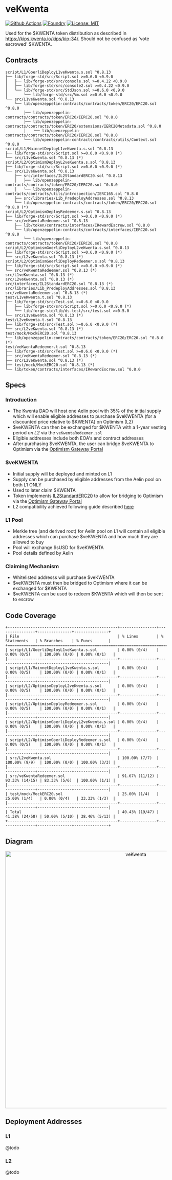 # veKwenta

[![Github Actions][gha-badge]][gha] 
[![Foundry][foundry-badge]][foundry] 
[![License: MIT][license-badge]][license]

[gha]: https://github.com/Kwenta/veKWENTA/actions
[gha-badge]: https://github.com/Kwenta/veKWENTA/actions/workflows/Tests.yml/badge.svg
[foundry]: https://getfoundry.sh/
[foundry-badge]: https://img.shields.io/badge/Built%20with-Foundry-FFDB1C.svg
[license]: https://opensource.org/licenses/MIT
[license-badge]: https://img.shields.io/badge/License-MIT-blue.svg


Used for the $KWENTA token distribution as described in https://kips.kwenta.io/kips/kip-34/. Should not be confused as 'vote escrowed' $KWENTA.

## Contracts

```
script/L1/GoerliDeployL1veKwenta.s.sol ^0.8.13
├── lib/forge-std/src/Script.sol >=0.6.0 <0.9.0
│   ├── lib/forge-std/src/console.sol >=0.4.22 <0.9.0
│   ├── lib/forge-std/src/console2.sol >=0.4.22 <0.9.0
│   └── lib/forge-std/src/StdJson.sol >=0.6.0 <0.9.0
│       └── lib/forge-std/src/Vm.sol >=0.6.0 <0.9.0
└── src/L1veKwenta.sol ^0.8.13
    └── lib/openzeppelin-contracts/contracts/token/ERC20/ERC20.sol ^0.8.0
        ├── lib/openzeppelin-contracts/contracts/token/ERC20/IERC20.sol ^0.8.0
        ├── lib/openzeppelin-contracts/contracts/token/ERC20/extensions/IERC20Metadata.sol ^0.8.0
        │   └── lib/openzeppelin-contracts/contracts/token/ERC20/IERC20.sol ^0.8.0
        └── lib/openzeppelin-contracts/contracts/utils/Context.sol ^0.8.0
script/L1/MainnetDeployL1veKwenta.s.sol ^0.8.13
├── lib/forge-std/src/Script.sol >=0.6.0 <0.9.0 (*)
└── src/L1veKwenta.sol ^0.8.13 (*)
script/L2/OptimismDeployL2veKwenta.s.sol ^0.8.13
├── lib/forge-std/src/Script.sol >=0.6.0 <0.9.0 (*)
└── src/L2veKwenta.sol ^0.8.13
    ├── src/interfaces/IL2StandardERC20.sol ^0.8.13
    │   ├── lib/openzeppelin-contracts/contracts/token/ERC20/IERC20.sol ^0.8.0
    │   └── lib/openzeppelin-contracts/contracts/utils/introspection/IERC165.sol ^0.8.0
    ├── src/libraries/Lib_PredeployAddresses.sol ^0.8.13
    └── lib/openzeppelin-contracts/contracts/token/ERC20/ERC20.sol ^0.8.0 (*)
script/L2/OptimismDeployRedeemer.s.sol ^0.8.13
├── lib/forge-std/src/Script.sol >=0.6.0 <0.9.0 (*)
└── src/veKwentaRedeemer.sol ^0.8.13
    ├── lib/token/contracts/interfaces/IRewardEscrow.sol ^0.8.0
    └── lib/openzeppelin-contracts/contracts/interfaces/IERC20.sol ^0.8.0
        └── lib/openzeppelin-contracts/contracts/token/ERC20/IERC20.sol ^0.8.0
script/L2/OptimismGoerliDeployL2veKwenta.s.sol ^0.8.13
├── lib/forge-std/src/Script.sol >=0.6.0 <0.9.0 (*)
└── src/L2veKwenta.sol ^0.8.13 (*)
script/L2/OptimismGoerliDeployRedeemer.s.sol ^0.8.13
├── lib/forge-std/src/Script.sol >=0.6.0 <0.9.0 (*)
└── src/veKwentaRedeemer.sol ^0.8.13 (*)
src/L1veKwenta.sol ^0.8.13 (*)
src/L2veKwenta.sol ^0.8.13 (*)
src/interfaces/IL2StandardERC20.sol ^0.8.13 (*)
src/libraries/Lib_PredeployAddresses.sol ^0.8.13
src/veKwentaRedeemer.sol ^0.8.13 (*)
test/L1veKwenta.t.sol ^0.8.13
├── lib/forge-std/src/Test.sol >=0.6.0 <0.9.0
│   ├── lib/forge-std/src/Script.sol >=0.6.0 <0.9.0 (*)
│   └── lib/forge-std/lib/ds-test/src/test.sol >=0.5.0
└── src/L1veKwenta.sol ^0.8.13 (*)
test/L2veKwenta.t.sol ^0.8.13
├── lib/forge-std/src/Test.sol >=0.6.0 <0.9.0 (*)
└── src/L2veKwenta.sol ^0.8.13 (*)
test/mock/MockERC20.sol ^0.8.13
└── lib/openzeppelin-contracts/contracts/token/ERC20/ERC20.sol ^0.8.0 (*)
test/veKwentaRedeemer.t.sol ^0.8.13
├── lib/forge-std/src/Test.sol >=0.6.0 <0.9.0 (*)
├── src/veKwentaRedeemer.sol ^0.8.13 (*)
├── src/L2veKwenta.sol ^0.8.13 (*)
├── test/mock/MockERC20.sol ^0.8.13 (*)
└── lib/token/contracts/interfaces/IRewardEscrow.sol ^0.8.0
```

## Specs

### Introduction

-  The Kwenta DAO will host one Aelin pool with 35% of the initial supply which will enable eligible addresses to purchase $veKWENTA (for a discounted price relative to $KWENTA) on Optimism (L2)
-  $veKWENTA can then be exchanged for $KWENTA with a 1-year vesting period _on L2_ via the `veKwentaRedeemer.sol`
-  Eligible addresses include both EOA's and contract addresses
-  After purchasing $veKWENTA, the user can bridge $veKWENTA to Optimism via the [Optimism Gateway Portal](https://gateway.optimism.io/)

### $veKWENTA

-  Initial supply will be deployed and minted on L1
-  Supply can be purchased by eligible addresses from the Aelin pool on both L1 ONLY
-  Used to later claim $KWENTA
-  Token implements [IL2StandardERC20](https://github.com/ethereum-optimism/optimism/blob/develop/packages/contracts/contracts/standards/IL2StandardERC20.sol) to allow for bridging to Optimism via the [Optimism Gateway Portal](https://gateway.optimism.io/)
-  L2 compatibility achieved following guide described [here](https://github.com/ethereum-optimism/optimism-tutorial/tree/main/standard-bridge-standard-token#deploying-a-standard-token)

### L1 Pool

-  Merkle tree (and derived root) for Aelin pool on L1 will contain all eligible addresses which can purchase $veKWENTA and how much they are allowed to buy
-  Pool will exchange $sUSD for $veKWENTA
-  Pool details defined by Aelin

### Claiming Mechanism 

-  Whitelisted addresss will purchase $veKWENTA
-  $veKWENTA must then be bridged to Optimism where it can be exchanged for $KWENTA
-  $veKWENTA can be used to redeem $KWENTA which will then be sent to escrow

## Code Coverage

```
+------------------------------------------------+----------------+----------------+---------------+---------------+
| File                                           | % Lines        | % Statements   | % Branches    | % Funcs       |
+==================================================================================================================+
| script/L1/GoerliDeployL1veKwenta.s.sol         | 0.00% (0/4)    | 0.00% (0/5)    | 100.00% (0/0) | 0.00% (0/1)   |
|------------------------------------------------+----------------+----------------+---------------+---------------|
| script/L1/MainnetDeployL1veKwenta.s.sol        | 0.00% (0/4)    | 0.00% (0/5)    | 100.00% (0/0) | 0.00% (0/1)   |
|------------------------------------------------+----------------+----------------+---------------+---------------|
| script/L2/OptimismDeployL2veKwenta.s.sol       | 0.00% (0/4)    | 0.00% (0/5)    | 100.00% (0/0) | 0.00% (0/1)   |
|------------------------------------------------+----------------+----------------+---------------+---------------|
| script/L2/OptimismDeployRedeemer.s.sol         | 0.00% (0/4)    | 0.00% (0/5)    | 100.00% (0/0) | 0.00% (0/1)   |
|------------------------------------------------+----------------+----------------+---------------+---------------|
| script/L2/OptimismGoerliDeployL2veKwenta.s.sol | 0.00% (0/4)    | 0.00% (0/5)    | 100.00% (0/0) | 0.00% (0/1)   |
|------------------------------------------------+----------------+----------------+---------------+---------------|
| script/L2/OptimismGoerliDeployRedeemer.s.sol   | 0.00% (0/4)    | 0.00% (0/5)    | 100.00% (0/0) | 0.00% (0/1)   |
|------------------------------------------------+----------------+----------------+---------------+---------------|
| src/L2veKwenta.sol                             | 100.00% (7/7)  | 100.00% (9/9)  | 100.00% (0/0) | 100.00% (3/3) |
|------------------------------------------------+----------------+----------------+---------------+---------------|
| src/veKwentaRedeemer.sol                       | 91.67% (11/12) | 93.33% (14/15) | 83.33% (5/6)  | 100.00% (1/1) |
|------------------------------------------------+----------------+----------------+---------------+---------------|
| test/mock/MockERC20.sol                        | 25.00% (1/4)   | 25.00% (1/4)   | 0.00% (0/4)   | 33.33% (1/3)  |
|------------------------------------------------+----------------+----------------+---------------+---------------|
| Total                                          | 40.43% (19/47) | 41.38% (24/58) | 50.00% (5/10) | 38.46% (5/13) |
+------------------------------------------------+----------------+----------------+---------------+---------------+
```

## Diagram

<p align="center">
  <img src="/veKWENTA_1.jpg" width="800" height="800" alt="veKwenta"/>
</p>

## Deployment Addresses

### L1

@todo

### L2

@todo
